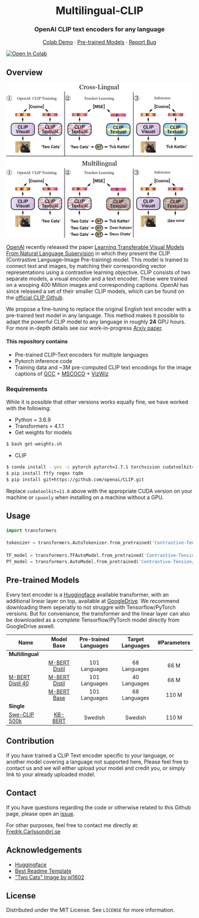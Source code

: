 <br />
<p align="center">
  <h1 align="center">Multilingual-CLIP</h1>
  <h3 align="center">OpenAI CLIP text encoders for any language</h3>
  
  <p align="center">  
    <a href="https://colab.research.google.com/github/FreddeFrallan/Multilingual-CLIP/blob/master/Multilingual_CLIP.ipynb">Colab Demo</a>
    ·
    <a href="https://huggingface.co/M-CLIP">Pre-trained Models</a>
    ·
    <a href="https://github.com/FreddeFrallan/Contrastive-Tension/issues">Report Bug</a>
  </p>
</p>

[![Open In Colab](https://colab.research.google.com/assets/colab-badge.svg)](https://colab.research.google.com/github/FreddeFrallan/Multilingual-CLIP/blob/master/Multilingual_CLIP.ipynb)


<!-- ABOUT THE PROJECT -->
## Overview
![Alt text](Multilingual-CLIP.png?raw=true "Title")

[OpenAI](https://openai.com/) recently released the paper [Learning Transferable Visual Models From Natural Language Supervision](https://arxiv.org/abs/2103.00020) in which they present the CLIP (Contrastive Language–Image Pre-training) model. This model is trained to connect text and images, by matching their corresponding vector representations using a contrastive learning objective.
CLIP consists of two separate models, a visual encoder and a text encoder. These were trained on a wooping 400 Million images and corresponding captions. 
OpenAI has since released a set of their smaller CLIP models, which can be found on the [official CLIP Github](https://github.com/openai/CLIP).

We propose a fine-tuning to replace the original English text encoder with a pre-trained text model in any language. This method makes it possible to adapt the powerful CLIP model to any language in roughly <b>24</b> GPU hours. <br>
 For more in-depth details see our work-in-progress [Arxiv paper](www.google.com).


#### This repository contains
* Pre-trained CLIP-Text encoders for multiple languages
* Pytorch inference code
* Training data and ~3M pre-computed CLIP text encodings for the image captions of [GCC](https://ai.google.com/research/ConceptualCaptions/) + [MSCOCO](https://cocodataset.org/#home) + [VizWiz](https://vizwiz.org/tasks-and-datasets/image-captioning/)

### Requirements
While it is possible that other versions works equally fine, we have worked with the following:

* Python = 3.6.9
* Transformers = 4.1.1
* Get weights for models
```bash
$ bash get-weights.sh
```
* CLIP
```bash
$ conda install --yes -c pytorch pytorch=1.7.1 torchvision cudatoolkit=11.0
$ pip install ftfy regex tqdm
$ pip install git+https://github.com/openai/CLIP.git
```
Replace `cudatoolkit=11.0` above with the appropriate CUDA version on your machine or `cpuonly` when installing on a machine without a GPU.

<!-- USAGE EXAMPLES -->
## Usage

```python
import transformers

tokenizer = transformers.AutoTokenizer.from_pretrained('Contrastive-Tension/RoBerta-Large-CT-STSb')

TF_model = transformers.TFAutoModel.from_pretrained('Contrastive-Tension/RoBerta-Large-CT-STSb')
PT_model = transformers.AutoModel.from_pretrained('Contrastive-Tension/RoBerta-Large-CT-STSb')
```


<!-- GETTING STARTED -->
## Pre-trained Models
Every text encoder is a [Huggingface](https://huggingface.co/) available transformer, with an additional linear layer on top, available at [GoogleDrive](www.google.drive.com). We recommend downloading them seperatly to not struggre with Tensorflow/PyTorch versions. But for conveniance, the transformer and the linear layer can also be downloaded as a complete Tensorflow/PyTorch model directly from GoogleDrive aswell. <br> 

| Name |Model Base| Pre-trained Languages | Target Languages | #Parameters|
| ----------------------------------|:-----: |:-----: |:-----: |:-----: |
|**Multilingual**    ||
|| [M-BERT Distil](https://huggingface.co/bert-base-multilingual-uncased)             | 101 Languages | 68 Languages | 66 M|
| [M-BERT Distil 40](https://huggingface.co/M-CLIP/M-BERT-Distil-40) | [M-BERT Distil](https://huggingface.co/bert-base-multilingual-uncased)             | 101 Languages | 40 Languages | 66 M|
| | [M-BERT Base](https://huggingface.co/bert-base-multilingual-uncased)             | 101 Languages | 68 Languages | 110 M|
|**Single**    ||
|[Swe-CLIP 500k](https://huggingface.co/M-CLIP/Swedish-500k)| [KB-BERT](https://huggingface.co/bert-base-multilingual-uncased)             | Swedish | Swedish | 110 M|

## Contribution
If you have trained a CLIP Text encoder specific to your language, or another model covering a language not supported here, Please feel free to contact us and we will either upload your model and credit you, or simply link to your already uploaded model.

<!-- CONTACT -->
## Contact
If you have questions regarding the code or otherwise related to this Github page, please open an [issue](https://github.com/FreddeFrallan/Contrastive-Tension/issues).

For other purposes, feel free to contact me directly at: Fredrk.Carlsson@ri.se

<!-- ACKNOWLEDGEMENTS -->
## Acknowledgements
* [Huggingface](https://huggingface.co/)
* [Best Readme Template](https://github.com/othneildrew/Best-README-Template)
* ["Two Cats" Image by pl1602](https://search.creativecommons.org/photos/8dfd802b-58e5-4cc5-889d-96abba540de1)

<!-- LICENSE -->
## License
Distributed under the MIT License. See `LICENSE` for more information.


<!-- MARKDOWN LINKS & IMAGES -->
<!-- https://www.markdownguide.org/basic-syntax/#reference-style-links -->
[contributors-shield]: https://img.shields.io/github/contributors/othneildrew/Best-README-Template.svg?style=for-the-badge
[contributors-url]: https://github.com/othneildrew/Best-README-Template/graphs/contributors
[forks-shield]: https://img.shields.io/github/forks/othneildrew/Best-README-Template.svg?style=for-the-badge
[forks-url]: https://github.com/othneildrew/Best-README-Template/network/members
[stars-shield]: https://img.shields.io/github/stars/othneildrew/Best-README-Template.svg?style=for-the-badge
[stars-url]: https://github.com/othneildrew/Best-README-Template/stargazers
[issues-shield]: https://img.shields.io/github/issues/othneildrew/Best-README-Template.svg?style=for-the-badge
[issues-url]: https://github.com/othneildrew/Best-README-Template/issues
[license-shield]: https://img.shields.io/github/license/othneildrew/Best-README-Template.svg?style=for-the-badge
[license-url]: https://github.com/othneildrew/Best-README-Template/blob/master/LICENSE.txt
[linkedin-shield]: https://img.shields.io/badge/-LinkedIn-black.svg?style=for-the-badge&logo=linkedin&colorB=555
[linkedin-url]: https://linkedin.com/in/othneildrew
[product-screenshot]: images/screenshot.png
